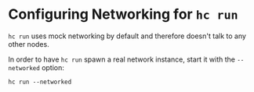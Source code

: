 # Configuring Networking for `hc run`

`hc run` uses mock networking by default and therefore doesn't talk to any other nodes.

In order to have `hc run` spawn a real network instance, start it with the `--networked` option:
```shell
hc run --networked
```
